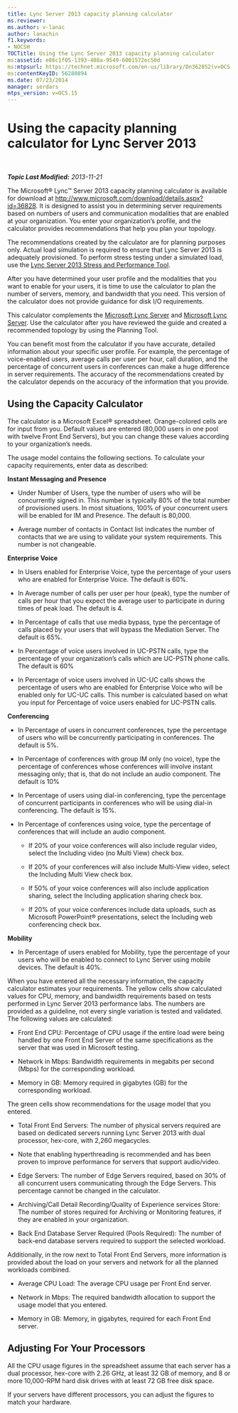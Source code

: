```yaml
---
title: Lync Server 2013 capacity planning calculator
ms.reviewer: 
ms.author: v-lanac
author: lanachin
f1.keywords:
- NOCSH
TOCTitle: Using the Lync Server 2013 capacity planning calculator
ms:assetid: e86c1f05-1393-408a-9549-6001572ec50d
ms:mtpsurl: https://technet.microsoft.com/en-us/library/Dn362852(v=OCS.15)
ms:contentKeyID: 56280894
ms.date: 07/23/2014
manager: serdars
mtps_version: v=OCS.15
---
```


<div data-xmlns="http://www.w3.org/1999/xhtml">

<div class="topic" data-xmlns="http://www.w3.org/1999/xhtml" data-msxsl="urn:schemas-microsoft-com:xslt" data-cs="http://msdn.microsoft.com/">

<div data-asp="http://msdn2.microsoft.com/asp">

# Using the capacity planning calculator for Lync Server 2013

</div>

<div id="mainSection">

<div id="mainBody">

<span> </span>

_**Topic Last Modified:** 2013-11-21_

The Microsoft® Lync™ Server 2013 capacity planning calculator is available for download at <http://www.microsoft.com/download/details.aspx?id=36828>. It is designed to assist you in determining server requirements based on numbers of users and communication modalities that are enabled at your organization. You enter your organization’s profile, and the calculator provides recommendations that help you plan your topology.

The recommendations created by the calculator are for planning purposes only. Actual load simulation is required to ensure that Lync Server 2013 is adequately provisioned. To perform stress testing under a simulated load, use the [Lync Server 2013 Stress and Performance Tool](http://go.microsoft.com/fwlink/?linkid=282724).

After you have determined your user profile and the modalities that you want to enable for your users, it is time to use the calculator to plan the number of servers, memory, and bandwidth that you need. This version of the calculator does not provide guidance for disk I/O requirements.

This calculator complements the [Microsoft Lync Server](http://go.microsoft.com/fwlink/?linkid=282725) and [Microsoft Lync Server](lync-server-2013-planning.md). Use the calculator after you have reviewed the guide and created a recommended topology by using the Planning Tool.

You can benefit most from the calculator if you have accurate, detailed information about your specific user profile. For example, the percentage of voice-enabled users, average calls per user per hour, call duration, and the percentage of concurrent users in conferences can make a huge difference in server requirements. The accuracy of the recommendations created by the calculator depends on the accuracy of the information that you provide.

<div>

## Using the Capacity Calculator

The calculator is a Microsoft Excel® spreadsheet. Orange-colored cells are for input from you. Default values are entered (80,000 users in one pool with twelve Front End Servers), but you can change these values according to your organization’s needs.

The usage model contains the following sections. To calculate your capacity requirements, enter data as described:

**Instant Messaging and Presence**

  - Under Number of Users, type the number of users who will be concurrently signed in. This number is typically 80% of the total number of provisioned users. In most situations, 100% of your concurrent users will be enabled for IM and Presence. The default is 80,000.

  - Average number of contacts in Contact list indicates the number of contacts that we are using to validate your system requirements. This number is not changeable.

**Enterprise Voice**

  - In Users enabled for Enterprise Voice, type the percentage of your users who are enabled for Enterprise Voice. The default is 60%.

  - In Average number of calls per user per hour (peak), type the number of calls per hour that you expect the average user to participate in during times of peak load. The default is 4.

  - In Percentage of calls that use media bypass, type the percentage of calls placed by your users that will bypass the Mediation Server. The default is 65%.

  - In Percentage of voice users involved in UC-PSTN calls, type the percentage of your organization’s calls which are UC-PSTN phone calls. The default is 60%

  - In Percentage of voice users involved in UC-UC calls shows the percentage of users who are enabled for Enterprise Voice who will be enabled only for UC-UC calls. This number is calculated based on what you input for Percentage of voice users enabled for UC-PSTN calls.

**Conferencing**

  - In Percentage of users in concurrent conferences, type the percentage of users who will be concurrently participating in conferences. The default is 5%.

  - In Percentage of conferences with group IM only (no voice), type the percentage of conferences whose conferences will involve instant messaging only; that is, that do not include an audio component. The default is 10%

  - In Percentage of users using dial-in conferencing, type the percentage of concurrent participants in conferences who will be using dial-in conferencing. The default is 15%.

  - In Percentage of conferences using voice, type the percentage of conferences that will include an audio component.
    
      - If 20% of your voice conferences will also include regular video, select the Including video (no Multi View) check box.
    
      - If 20% of your conferences will also include Multi-View video, select the Including Multi View check box.
    
      - If 50% of your voice conferences will also include application sharing, select the Including application sharing check box.
    
      - If 20% of your voice conferences include data uploads, such as Microsoft PowerPoint® presentations, select the Including web conferencing check box.

**Mobility**

  - In Percentage of users enabled for Mobility, type the percentage of your users who will be enabled to connect to Lync Server using mobile devices. The default is 40%.

When you have entered all the necessary information, the capacity calculator estimates your requirements. The yellow cells show calculated values for CPU, memory, and bandwidth requirements based on tests performed in Lync Server 2013 performance labs. The numbers are provided as a guideline, not every single variation is tested and validated. The following values are calculated:

  - Front End CPU: Percentage of CPU usage if the entire load were being handled by one Front End Server of the same specifications as the server that was used in Microsoft testing.

  - Network in Mbps: Bandwidth requirements in megabits per second (Mbps) for the corresponding workload.

  - Memory in GB: Memory required in gigabytes (GB) for the corresponding workload.

The green cells show recommendations for the usage model that you entered.

  - Total Front End Servers: The number of physical servers required are based on dedicated servers running Lync Server 2013 with dual processor, hex-core, with 2,260 megacycles.

  - Note that enabling hyperthreading is recommended and has been proven to improve performance for servers that support audio/video.

  - Edge Servers: The number of Edge Servers required, based on 30% of all concurrent users communicating through the Edge Servers. This percentage cannot be changed in the calculator.

  - Archiving/Call Detail Recording/Quality of Experience services Store: The number of stores required for Archiving or Monitoring features, if they are enabled in your organization.

  - Back End Database Server Required (Pools Required): The number of back-end database servers required to support the selected workload.

Additionally, in the row next to Total Front End Servers, more information is provided about the load on your servers and network for all the planned workloads combined.

  - Average CPU Load: The average CPU usage per Front End server.

  - Network in Mbps: The required bandwidth allocation to support the usage model that you entered.

  - Memory in GB: Memory, in gigabytes, required for each Front End server.

</div>

<div>

## Adjusting For Your Processors

All the CPU usage figures in the spreadsheet assume that each server has a dual processor, hex-core with 2.26 GHz, at least 32 GB of memory, and 8 or more 10,000-RPM hard disk drives with at least 72 GB free disk space.

If your servers have different processors, you can adjust the figures to match your hardware.

</div>

</div>

<span> </span>

</div>

</div>

</div>

